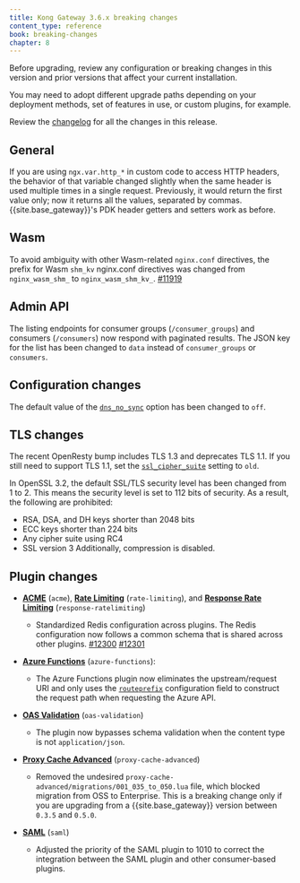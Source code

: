 ```yaml
---
title: Kong Gateway 3.6.x breaking changes
content_type: reference
book: breaking-changes
chapter: 8
---
```


Before upgrading, review any configuration or breaking changes in this version and prior versions that
affect your current installation.

You may need to adopt different upgrade paths depending on your deployment methods, set of features in use,
or custom plugins, for example.

Review the [changelog](/gateway/changelog/#3600) for all the changes in this release.

## General
If you are using `ngx.var.http_*` in custom code to access HTTP headers, the behavior of that variable changed slightly when the same header is used multiple times in a single request. Previously, it would return the first value only; now it returns all the values, separated by commas. {{site.base_gateway}}'s PDK header getters and setters work as before.

## Wasm

To avoid ambiguity with other Wasm-related `nginx.conf` directives, the prefix for Wasm `shm_kv` nginx.conf directives was changed from `nginx_wasm_shm_` to `nginx_wasm_shm_kv_`.
 [#11919](https://github.com/Kong/kong/issues/11919)

## Admin API

The listing endpoints for consumer groups (`/consumer_groups`) and consumers (`/consumers`) now respond
with paginated results. The JSON key for the list has been changed to `data` instead of `consumer_groups`
or `consumers`.

## Configuration changes

The default value of the [`dns_no_sync`](/gateway/{{page.release}}/reference/configuration/#dns_no_sync) option has been changed to `off`.

## TLS changes

The recent OpenResty bump includes TLS 1.3 and deprecates TLS 1.1. 
If you still need to support TLS 1.1, set the [`ssl_cipher_suite`](/gateway/latest/reference/configuration/#ssl_cipher_suite) setting to `old`.

In OpenSSL 3.2, the default SSL/TLS security level has been changed from 1 to 2.
This means the security level is set to 112 bits of security. 
As a result, the following are prohibited:
* RSA, DSA, and DH keys shorter than 2048 bits
* ECC keys shorter than 224 bits
* Any cipher suite using RC4
* SSL version 3
Additionally, compression is disabled.

## Plugin changes

* [**ACME**](/hub/kong-inc/acme/) (`acme`), [**Rate Limiting**](/hub/kong-inc/rate-limiting/) (`rate-limiting`), and [**Response Rate Limiting**](/hub/kong-inc/response-ratelimiting/) (`response-ratelimiting`)
  * Standardized Redis configuration across plugins. The Redis configuration now follows a common schema that is shared across other plugins.
  [#12300](https://github.com/Kong/kong/issues/12300)  [#12301](https://github.com/Kong/kong/issues/12301)

* [**Azure Functions**](/hub/kong-inc/azure-functions/) (`azure-functions`): 
  * The Azure Functions plugin now eliminates the upstream/request URI and only uses the [`routeprefix`](/hub/kong-inc/azure-functions/configuration/#config-routeprefix) 
configuration field to construct the request path when requesting the Azure API.

* [**OAS Validation**](/hub/kong-inc/oas-validation/) (`oas-validation`) 
  * The plugin now bypasses schema validation when the content type is not `application/json`.

* [**Proxy Cache Advanced**](/hub/kong-inc/proxy-cache-advanced/) (`proxy-cache-advanced`)
  * Removed the undesired `proxy-cache-advanced/migrations/001_035_to_050.lua` file, which blocked migration from OSS to Enterprise. 
    This is a breaking change only if you are upgrading from a {{site.base_gateway}} version between `0.3.5` and `0.5.0`.

* [**SAML**](/hub/kong-inc/saml) (`saml`)
  * Adjusted the priority of the SAML plugin to 1010 to correct the integration between the SAML plugin and other consumer-based plugins.